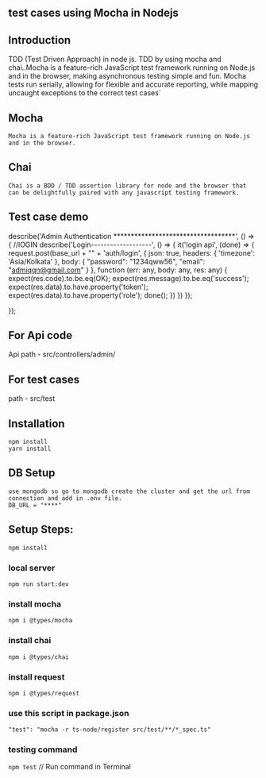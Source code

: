 ## test cases using Mocha in Nodejs

## Introduction
TDD (Test Driven Approach) in node js. TDD by using mocha and chai..Mocha is a feature-rich JavaScript test framework running on Node.js and in the browser, making asynchronous testing simple and fun. Mocha tests run serially, allowing for flexible and accurate reporting, while mapping uncaught exceptions to the correct test cases`    

## Mocha
    Mocha is a feature-rich JavaScript test framework running on Node.js and in the browser.

## Chai
    Chai is a BDD / TDD assertion library for node and the browser that can be delightfully paired with any javascript testing framework.

## Test case demo 
describe('Admin Authentication ***********************************', () => {
    //lOGIN
    describe('Login-------------------', () => {
        it('login api', (done) => {
            request.post(base_url + "" + 'auth/login', {
                json: true, headers: { 'timezone': 'Asia/Kolkata' }, body: {
                    "password": "1234qww56",
                    "email": "admiqqn@gmail.com"
                }
            },
                function (err: any, body: any, res: any) {
                    expect(res.code).to.be.eq(OK);
                    expect(res.message).to.be.eq('success');
                    expect(res.data).to.have.property('token');
                    expect(res.data).to.have.property('role');
                    done();
                })
        })
    });

});

## For Api code
   Api path - src/controllers/admin/

## For test cases
   path - src/test

## Installation
    npm install
    yarn install

## DB Setup
    use mongodb so go to mongodb create the cluster and get the url from connection and add in .env file.
    DB_URL = "****"


## Setup Steps:
`npm install`
### local server
`npm run start:dev`
### install mocha
`npm i @types/mocha`
### install chai
`npm i @types/chai`
### install request
`npm i @types/request`
### use this script in package.json
`"test": "mocha -r ts-node/register src/test/**/*_spec.ts"`
### testing command
`npm test` // Run command in Terminal
